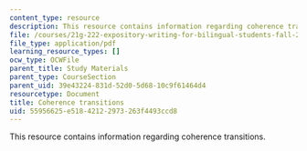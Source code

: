 ```yaml
---
content_type: resource
description: This resource contains information regarding coherence transitions.
file: /courses/21g-222-expository-writing-for-bilingual-students-fall-2002/55956625e51842122973263f4493ccd8_MIT21G_222F02_coherence.pdf
file_type: application/pdf
learning_resource_types: []
ocw_type: OCWFile
parent_title: Study Materials
parent_type: CourseSection
parent_uid: 39e43224-831d-52d0-5d68-10c9f61464d4
resourcetype: Document
title: Coherence transitions
uid: 55956625-e518-4212-2973-263f4493ccd8
---
```

This resource contains information regarding coherence transitions.

